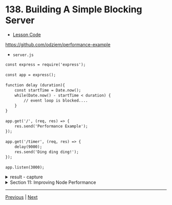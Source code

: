 # 138. Building A Simple Blocking Server

-   [Lesson Code](https://github.com/odziem/performance-example/tree/7c991e73be885e41da666d0bfc11eb8af2cdddb3)

https://github.com/odziem/performance-example

- `server.js`
```
const express = require('express');

const app = express();

function delay (duration){
    const startTime = Date.now();
    while(Date.now() - startTime < duration) {
        // event loop is blocked....
    }
}

app.get('/', (req, res) => {
    res.send('Performance Example');
});

app.get('/timer', (req, res) => {
    delay(9000);
    res.send('Ding ding ding!');
});

app.listen(3000);
```

<details>
  <summary> result - capture </summary>

<p align="center" >
    <img src="../imags/138_Building-A-Simple-Blocking-Server_2.png" width="90%" > 
    <img src="../imags/138_Building-A-Simple-Blocking-Server.png" width="90%" > 
</p> 

</details>  

<details>
  <summary> Section 11: Improving Node Performance </summary>

  - [Codebase: performance-example](../src/11_performance-example/)

</details>

---

[Previous](./137_Node-Server-Performance.md) | [Next]()